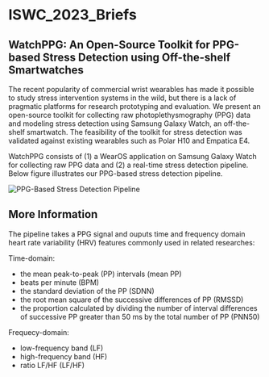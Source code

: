# ISWC_2023_Briefs

## WatchPPG: An Open-Source Toolkit for PPG-based Stress Detection using Off-the-shelf Smartwatches

The recent popularity of commercial wrist wearables has made it possible to study stress intervention systems in the wild, but there is a lack of pragmatic platforms for research prototyping and evaluation. We present an open-source toolkit for collecting raw photoplethysmography (PPG) data and modeling stress detection using Samsung Galaxy Watch, an off-the-shelf smartwatch. The feasibility of the toolkit for stress detection was validated against existing wearables such as Polar H10 and Empatica E4.

WatchPPG consists of (1) a WearOS application on Samsung Galaxy Watch for collecting raw PPG data and (2) a real-time stress detection pipeline. Below figure illustrates our PPG-based stress detection pipeline.

![PPG-Based Stress Detection Pipeline](https://github.com/yjhan99/Ubicomp_2023_LBW/blob/main/image.jpg?raw=true)

## More Information
The pipeline takes a PPG signal and ouputs time and frequency domain heart rate variability (HRV) features commonly used in related researches:

Time-domain:
* the mean peak-to-peak (PP) intervals (mean PP)
* beats per minute (BPM)
* the standard deviation of the PP (SDNN)
* the root mean square of the successive differences of PP (RMSSD)
* the proportion calculated by dividing the number of interval differences of successive PP greater than 50 ms by the total number of PP (PNN50)

Frequecy-domain:
* low-frequency band (LF)
* high-frequency band (HF)
* ratio LF/HF (LF/HF)
